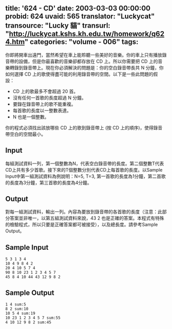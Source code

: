 title: '624 - CD'
date: 2003-03-03 00:00:00
probid: 624
uvaid: 565
translator: "Luckycat"
transource: "Lucky 貓"
transurl: "http://luckycat.kshs.kh.edu.tw/homework/q624.htm"
categories: "volume - 006"
tags:
---

你即將開車出遠門，當然希望在車上能聆聽一些美好的音樂。你的車上只有播放錄音帶的設備，但是你最喜歡的音樂卻都存放在 CD 上。所以你需要把 CD 上的音樂轉錄到錄音帶上。現在你必須解決的問題是：你的空白錄音帶長共 N 分鐘，你如何選擇 CD 上的歌使得盡可能的利用錄音帶的空間。以下是一些此問題的假設：

- CD 上的歌最多不會超過 20 首。
- 沒有任何一首歌的長度超過 N 分鐘。
- 要錄在錄音帶上的歌不能重複。
- 每首歌的長度以一整數表達。
- N 也是一個整數。

你的程式必須找出該放哪些 CD 上的歌到錄音帶上 (按 CD 上的順序)，使得錄音帶空白的空間最小。

## Input ##

每組測試資料一列，第一個整數為N，代表空白錄音帶的長度。第二個整數T代表CD上共有多少首歌。接下來的T個整數分別代表CD上每首歌的長度。以Sample Input中第一組測試資料為例說明：N=5, T=3, 第一首歌的長度為1分鐘，第二首歌的長度為3分鐘，第三首歌的長度為4分鐘。

## Output ##

對每一組測試資料，輸出一列。內容為要放到錄音帶的各首歌的長度（注意：此部分答案並非唯一，以第五組測試資料來說，43 2 也是正確的答案。本程式有特殊的檢驗程式，所以只要是正確答案都可被接受），以及總長度。請參考Sample Output。

## Sample Input ##

	5 3 1 3 4
	10 4 9 8 4 2
	20 4 10 5 7 4
	90 8 10 23 1 2 3 4 5 7
	45 8 4 10 44 43 12 9 8 2

## Sample Output ##

	1 4 sum:5
	8 2 sum:10
	10 5 4 sum:19
	10 23 1 2 3 4 5 7 sum:55
	4 10 12 9 8 2 sum:45
